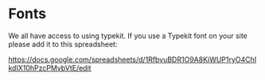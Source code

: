 # Fonts

We all have access to using typekit. If you use a Typekit font on your site please add it to this spreadsheet:

https://docs.google.com/spreadsheets/d/1RfbvuBDR1O9A8KiWUP1ryO4ChIkdIX10hPzcPMvbVtE/edit


 